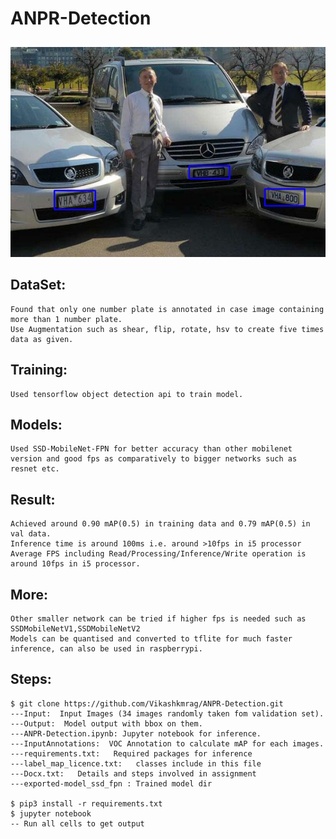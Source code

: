 # ANPR-Detection
<img src="Output/car_460.jpg"
     alt="Result"
     style="float: center; margin-top: 10px;" />

## DataSet:
	Found that only one number plate is annotated in case image containing more than 1 number plate.
	Use Augmentation such as shear, flip, rotate, hsv to create five times data as given.

## Training:
	Used tensorflow object detection api to train model.

## Models:
	Used SSD-MobileNet-FPN for better accuracy than other mobilenet version and good fps as comparatively to bigger networks such as resnet etc.

## Result:
	Achieved around 0.90 mAP(0.5) in training data and 0.79 mAP(0.5) in val data.
	Inference time is around 100ms i.e. around >10fps in i5 processor
	Average FPS including Read/Processing/Inference/Write operation is around 10fps in i5 processor.

## More:
	Other smaller network can be tried if higher fps is needed such as SSDMobileNetV1,SSDMobileNetV2
	Models can be quantised and converted to tflite for much faster inference, can also be used in raspberrypi.


## Steps:

    $ git clone https://github.com/Vikashkmrag/ANPR-Detection.git
    ---Input:  Input Images (34 images randomly taken fom validation set).
    ---Output:  Model output with bbox on them.
    ---ANPR-Detection.ipynb: Jupyter notebook for inference.
    ---InputAnnotations:  VOC Annotation to calculate mAP for each images.
    ---requirements.txt:   Required packages for inference
    ---label_map_licence.txt:   classes include in this file
    ---Docx.txt:   Details and steps involved in assignment
    ---exported-model_ssd_fpn : Trained model dir

	$ pip3 install -r requirements.txt
	$ jupyter notebook
	-- Run all cells to get output
